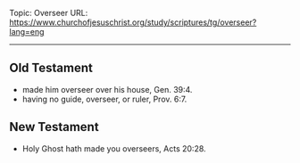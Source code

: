 Topic: Overseer
URL: https://www.churchofjesuschrist.org/study/scriptures/tg/overseer?lang=eng

---

## Old Testament

- made him overseer over his house, Gen. 39:4.
- having no guide, overseer, or ruler, Prov. 6:7.

## New Testament

- Holy Ghost hath made you overseers, Acts 20:28.

